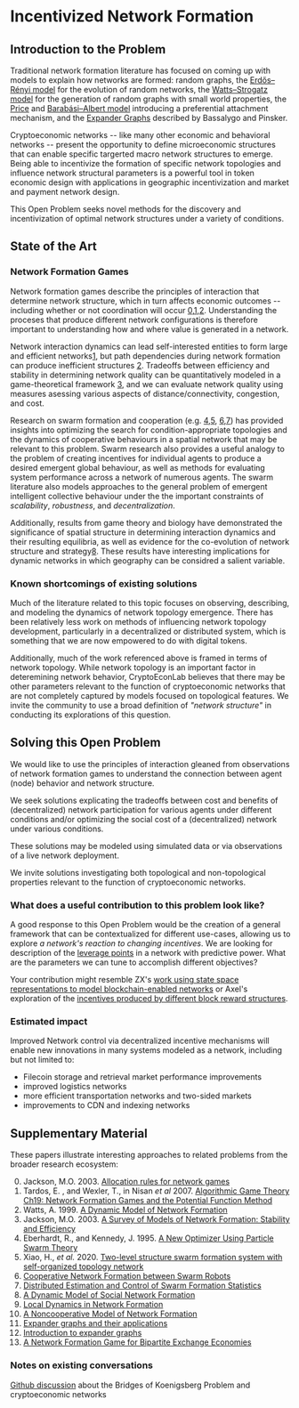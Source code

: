 # Incentivized Network Formation

## Introduction to the Problem

Traditional network formation literature has focused on coming up with models to explain how networks are formed: random graphs, the [Erdős–Rényi model](https://www.renyi.hu/~p_erdos/1959-11.pdf) for the evolution of random networks, the [Watts–Strogatz model](http://worrydream.com/refs/Watts-CollectiveDynamicsOfSmallWorldNetworks.pdf) for the generation of random graphs with small world properties, the [Price](https://www.science.org/doi/10.1126/science.149.3683.510) and  [Barabási–Albert model](https://arxiv.org/abs/cond-mat/0106096) introducing a preferential attachment mechanism, and the [Expander Graphs](http://citeseerx.ist.psu.edu/viewdoc/download?doi=10.1.1.393.1430&rep=rep1&type=pdf) described by Bassalygo and Pinsker. 

Cryptoeconomic networks -- like many other economic and behavioral networks -- present the opportunity to define microeconomic structures that can enable specific targerted macro network structures to emerge. Being able to incentivize the formation of specific network topologies and influence network structural parameters is a powerful tool in token economic design with applications in  geographic incentivization and market and payment network design.

This Open Problem seeks novel methods for the discovery and incentivization of optimal network structures under a variety of conditions.

## State of the Art

### Network Formation Games

Network formation games describe the principles of interaction that determine network structure, which in turn affects economic outcomes -- including whether or not coordination will occur [0](https://authors.library.caltech.edu/79723/1/sswp1160.pdf),[1](https://dir.ilam.ac.ir/mozafar/gt/s15/Nisan_Non-printable.pdf#page=508),[2](http://citeseerx.ist.psu.edu/viewdoc/download?doi=10.1.1.454.9588&rep=rep1&type=pdf). Understanding the proceses that produce different network configurations is therefore important to understanding how and where value is generated in a network.

Network interaction dynamics can lead self-interested entities to form large and efficient networks[1](https://dir.ilam.ac.ir/mozafar/gt/s15/Nisan_Non-printable.pdf#page=508), but path dependencies during network formation can produce inefficient structures [2](http://citeseerx.ist.psu.edu/viewdoc/download?doi=10.1.1.454.9588&rep=rep1&type=pdf). Tradeoffs between efficiency and stability in determining network quality can be quantitatively modeled in a game-theoretical framework [3](https://web.stanford.edu/~jacksonm/netsurv.pdf), and we can evaluate network quality using measures asessing various aspects of distance/connectivity, congestion, and cost. 

Research on swarm formation and cooperation (e.g. [4](http://www.ppgia.pucpr.br/~alceu/mestrado/aula3/PSO_2.pdf),[5](https://www.sciencedirect.com/science/article/pii/S0925231219316558), [6](http://utpedia.utp.edu.my/16515/),[7](https://ieeexplore.ieee.org/abstract/document/1655446)) has provided insights into optimizing the search for condition-appropriate topologies and the dynamics of cooperative behaviours in a spatial network that may be relevant to this problem. Swarm research also provides a useful analogy to the problem of creating incentives for individual agents to produce a desired emergent global behaviour, as well as methods for evaluating system performance across a network of numerous agents. The swarm literature also models approaches to the general problem of emergent intelligent collective behaviour under the the important constraints of *scalability*, *robustness*, and *decentralization*.

Additionally, results from game theory and biology have demonstrated the significance of spatial structure in determining interaction dynamics and their resulting equilibria, as well as evidence for the co-evolution of network structure and strategy[8](https://link.springer.com/chapter/10.1007/978-3-642-01284-6_11). These results have interesting implications for dynamic networks in which geography can be considred a salient variable.

### Known shortcomings of existing solutions

Much of the literature related to this topic focuses on  observing, describing,  and modeling the dynamics of network topology emergence. There has been relatively less work on methods of influencing network topology development, particularly in a decentralized or distributed system, which is something that we are now empowered to do with digital tokens.

Additionally, much of the work referenced above is framed in terms of network topology. While network topology is an important factor in deteremining network behavior, CryptoEconLab believes that there may be other parameters relevant to the function of cryptoeconomic networks that are not completely captured by models focused on topological features. We invite the community to use a broad definition of *"network structure"* in conducting its explorations of this question. 

## Solving this Open Problem

We would like to use the principles of interaction gleaned from observations of network formation games to understand the connection between agent (node) behavior and network structure.

We seek solutions explicating the tradeoffs between cost and benefits of (decentralized) network participation for various agents under different conditions and/or optimizing the social cost of a (decentralized) network under various conditions. 

These solutions may be modeled using simulated data or via observations of a live network deployment. 

We invite solutions investigating both topological and non-topological properties relevant to the function of cryptoeconomic networks.

### What does a useful contribution to this problem look like?

A good response to this Open Problem would be the creation of a general framework that can be contextualized for different use-cases, allowing us to explore *a network's reaction to changing incentives*. We are looking for description of the [leverage points](http://www.donellameadows.org/wp-content/userfiles/Leverage_Points.pdf) in a network with predictive power. What are the parameters we can tune to accomplish different objectives?

Your contribution might resemble ZX's [work using state space representations to model blockchain-enabled networks](https://research.protocol.ai/publications/on-modeling-blockchain-enabled-economic-networks-as-stochastic-dynamical-systems/2020zhang.pdf) or Axel's exploration of the [incentives produced by different block reward structures](https://hackmd.io/@R02mDHrYQ3C4PFmNaxF5bw/B1A_BSztt).

### Estimated impact

Improved Network control via decentralized incentive mechanisms will enable new innovations in many systems modeled as a network, including but not limited to:
- Filecoin storage and retrieval market performance improvements 
- improved logistics networks
- more efficient transportation networks and two-sided markets
- improvements to CDN and indexing networks

## Supplementary Material

These papers illustrate interesting approaches to related problems from the broader research ecosystem: 

0.  Jackson, M.O. 2003. [Allocation rules for network games](https://authors.library.caltech.edu/79723/1/sswp1160.pdf)
1.  Tardos, E. , and Wexler, T., in Nisan _et al_ 2007. [Algorithmic Game Theory Ch19: Network Formation Games and the Potential Function Method](https://dir.ilam.ac.ir/mozafar/gt/s15/Nisan_Non-printable.pdf#page=508)
2.  Watts, A. 1999. [A Dynamic Model of Network Formation](http://citeseerx.ist.psu.edu/viewdoc/download?doi=10.1.1.454.9588&rep=rep1&type=pdf)
3.  Jackson, M.O. 2003. [A Survey of Models of Network Formation: Stability and Efficiency](https://web.stanford.edu/~jacksonm/netsurv.pdf)
4.  Eberhardt, R., and Kennedy, J. 1995. [A New Optimizer Using Particle Swarm Theory](http://www.ppgia.pucpr.br/~alceu/mestrado/aula3/PSO_2.pdf)
5.  Xiao, H., _et al._ 2020. [Two-level structure swarm formation system with self-organized topology network](https://www.sciencedirect.com/science/article/pii/S0925231219316558)
7.  [Cooperative Network Formation between Swarm Robots](http://utpedia.utp.edu.my/16515/)
9.  [Distributed Estimation and Control of Swarm Formation Statistics](https://ieeexplore.ieee.org/abstract/document/1655446)
10.  [A Dynamic Model of Social Network Formation](https://link.springer.com/chapter/10.1007/978-3-642-01284-6_11)
11.  [Local Dynamics in Network Formation](https://dke.maastrichtuniversity.nl/f.thuijsman/local%20dynamics.pdf)
12. [A Noncooperative Model of Network Formation](https://onlinelibrary.wiley.com/doi/abs/10.1111/1468-0262.00155)
13. [Expander graphs and their applications](https://www.ams.org/journals/bull/2006-43-04/S0273-0979-06-01126-8/S0273-0979-06-01126-8.pdf)
14. [Introduction to expander graphs](https://michaelnielsen.org/blog/archive/notes/expander_graphs.pdf)
15. [A Network Formation Game for Bipartite Exchange Economies](https://www.cis.upenn.edu/~mkearns/papers/econform.pdf)

### Notes on existing conversations

[Github discussion]() about the Bridges of Koenigsberg Problem and cryptoeconomic networks


